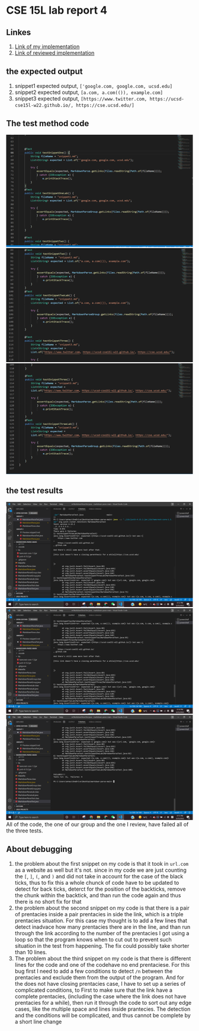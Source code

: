 # CSE 15L lab report 4
## Linkes
1. [Link of my implementation](https://github.com/YueSteveYin/MarkDownParseGroup.git)
2. [Link of reviewed implementation](https://github.com/jordan-nishi/markdown-parse.git)

## the expected output
1. snippet1 expected output, `['google.com, google.com, ucsd.edu]`
2. snippet2 expected output, `[a.com, a.com(()), example.com]`
3. snippet3 expected output, `[https://www.twitter.com, https://ucsd-cse15l-w22.github.io/, https://cse.ucsd.edu/]`

## The test method code
![the Code 1](https://raw.githubusercontent.com/YueSteveYin/cse15l-lab-reports/main/CSE%2015l%20lab%20report4%20screenshot%204.PNG)
![the Code 2](https://raw.githubusercontent.com/YueSteveYin/cse15l-lab-reports/main/CSE%2015l%20lab%20report4%20screenshot%205.PNG)
![the Code 3](https://raw.githubusercontent.com/YueSteveYin/cse15l-lab-reports/main/CSE%2015l%20lab%20report4%20screenshot%206.PNG)

## the test results
![the result 1](https://raw.githubusercontent.com/YueSteveYin/cse15l-lab-reports/main/CSE%2015l%20lab%20report4%20screenshot%201.PNG)
![the result 2](https://raw.githubusercontent.com/YueSteveYin/cse15l-lab-reports/main/CSE%2015l%20lab%20report4%20screenshot%202.PNG)
![the result 3](https://raw.githubusercontent.com/YueSteveYin/cse15l-lab-reports/main/CSE%2015l%20lab%20report4%20screenshot%203.PNG)
All of the code, the one of our group and the one I review, have failed all of the three tests. 

## About debugging
1. the problem about the first snippet on my code is that it took in `url.com` as a website as well but it's not. since in my code we are just counting the `[`, `]`, `(`, and `)`
and did not take in account for the case of the black ticks, thus to fix this a whole chunck of code have to be updated to detect for back ticks, deterct for the position of the backticks, remove the chunk within the backtick, and than run the code again and thus there is no short fix for that
2. the problem about the second snippet on my code is that there is a pair of prentacies inside a pair prentacies in side the link, which is a triple prentacies situation. For this case my thought is to add a few lines that detect inadvace how many prentacies there are in the line, and than run through the link according to the number of the prentacies I got using a loop so that the program knows when to cut out to prevent such situation in the test from happening.  The fix could possibly take shorter than 10 lines. 
3. The problem about the third snippet on my code is that there is different lines for the code and one of the codehave  no end prentaciese. For this bug first I need to add a few conditions to detect `/n` between the prentacies and exclude them from the output of the program. And for the does not have closing prentacies case, I have to set up a series of complicated conditions, to First to make sure that the link have a complete prentacies, (including the case where the link does not have prentacies for a while), then run it through the code to sort out any edge cases, like the multiple space and lines inside prantecies. The detection and the conditions will be complicated, and thus cannot be complete by a short line change 
